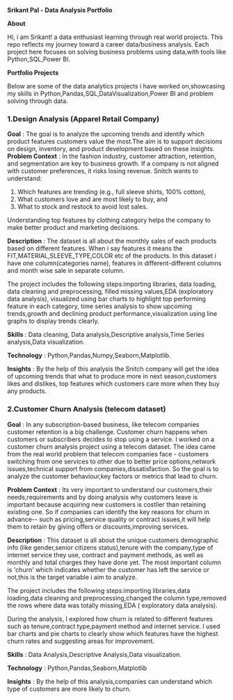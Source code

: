**Srikant Pal - Data Analysis Portfolio**

**About**

Hi, i am Srikant! a data enthusiast learning through real world projects.
This repo reflects my journey toward a career data/business analysis.
Each project here focuses on solving business problems using data,with tools like Python,SQL,Power BI.

**Portfolio Projects**

Below are some of the data analytics projects i have worked on,showcasing my skills in Python,Pandas,SQL,DataVisualization,Power BI and problem solving through data.

### 1.Design Analysis (Apparel Retail Company)

**Goal** : The goal is to analyze the upcoming trends and identify which product features customers value the most.The aim is to support decisions on design, inventory, and product development based on these insights.
**Problem Context** : In the fashion industry, customer attraction, retention, and segmentation are key to business growth. If a company is not aligned with customer preferences, it risks losing revenue. Snitch wants to understand:
1. Which features are trending (e.g., full sleeve shirts, 100% cotton),
2. What customers love and are most likely to buy, and
3. What to stock and restock to avoid lost sales.

Understanding top features by clothing category helps the company to make better product and marketing decisions.

**Description** : The dataset is all about the monthly sales of each products based on different features. When i say features it means the FIT,MATERIAL,SLEEVE_TYPE,COLOR
etc of the products. In this dataset i have one column(categories name), features in different-different columns and month wise sale in separate column.

The project includes the following steps:importing libraries, data loading, data cleaning and preprocessing, filled missing values,EDA (exploratory data analysis),
visualized using bar charts to highlight top performing feature in each category, time series analysis to show upcoming trends,growth and declining product performance,visualization using line graphs to display trends clearly.

**Skills** : Data cleaning, Data analysis,Descriptive analysis,Time Series analysis,Data visualization.

**Technology** : Python,Pandas,Numpy,Seaborn,Matplotlib.

**Insights** : By the help of this analysis the Snitch company will get the idea of upcoming trends that what to produce more in next season,customers likes and dislikes,
top features which customers care more when they buy any products.




### 2.Customer Churn Analysis (telecom dataset)

**Goal** : In any subscription-based business, like telecom companies customer retention is a big challenge.
Customer churn happens when customers or subscribers decides to stop using a service.
I worked on a customer churn analysis project using a telecom dataset. The idea came from the real world problem that telecom companies face - customers switching from one services to other due to better price options,network issues,technical support from companies,dissatisfaction.
So the goal is to analyze the customer behaviour,key factors or metrics that lead to churn.

**Problem Context** : Its very important to understand our customers,their needs,requirements and by doing analysis why customers leave is important because acquiring new customers is costlier than retaining existing one. So if companies can identify the key reasons for churn in advance-- such as pricing,service quality or contract issues,it will help them to retain by giving offers or discounts,improving services.

**Description** : This dataset is all about the unique customers demographic info (like gender,senior citizens status),tenure with the company,type of internet service they use, contract and payment methods, as well as monthly and total charges they have done yet.
The most important column is 'churn' which indicates whether the customer has left the service or not,this is the target variable i aim to analyze.

The project includes the following steps:importing libraries,data loading,data cleaning and preprocessing,changed the column type,removed the rows where data was totally missing,EDA ( exploratory data analysis).

During the analysis, I explored how churn is related to different features such as tenure,contract type,payment method and internet service. I used bar charts and pie charts to clearly show which features have the highest churn rates and suggesting areas for improvement.

**Skills** : Data Analysis,Descriptive Analysis,Data visualization.

**Technology** : Python,Pandas,Seaborn,Matplotlib

**Insights** : By the help of this analysis,companies can understand which type of customers are more likely to churn.














